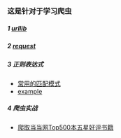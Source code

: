 ### 这是针对于学习爬虫

##### 1 [urllib](https://github.com/AdvancingStone/spider-training/blob/master/com/bluehonour/urllib/Bihu.py)
##### 2 [request](https://github.com/AdvancingStone/spider-training/blob/master/com/bluehonour/request/Demo.py)
##### 3 正则表达式   
* [常用的匹配模式](https://github.com/AdvancingStone/spider-training/blob/master/com/bluehonour/regexp/%E5%B8%B8%E7%94%A8%E7%9A%84%E5%8C%B9%E9%85%8D.md)
* [example](https://github.com/AdvancingStone/spider-training/blob/master/com/bluehonour/regexp/Demo.py)
##### 4 爬虫实战
* [爬取当当网Top500本五星好评书籍](https://github.com/AdvancingStone/spider-training/blob/master/com/bluehonour/training/DangDangWang.py)
 
